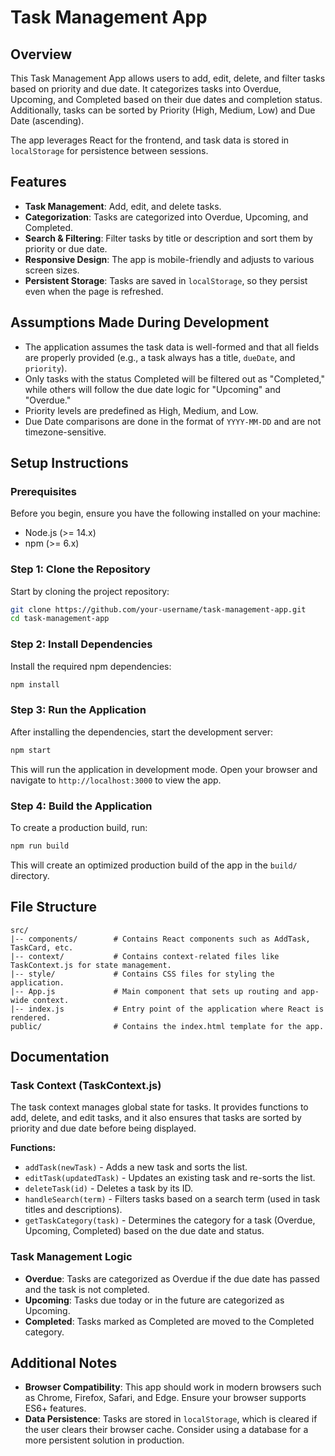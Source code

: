 # Task Management App

## Overview

This Task Management App allows users to add, edit, delete, and filter tasks based on priority and due date. It categorizes tasks into Overdue, Upcoming, and Completed based on their due dates and completion status. Additionally, tasks can be sorted by Priority (High, Medium, Low) and Due Date (ascending).

The app leverages React for the frontend, and task data is stored in `localStorage` for persistence between sessions.

## Features

- **Task Management**: Add, edit, and delete tasks.
- **Categorization**: Tasks are categorized into Overdue, Upcoming, and Completed.
- **Search & Filtering**: Filter tasks by title or description and sort them by priority or due date.
- **Responsive Design**: The app is mobile-friendly and adjusts to various screen sizes.
- **Persistent Storage**: Tasks are saved in `localStorage`, so they persist even when the page is refreshed.

## Assumptions Made During Development

- The application assumes the task data is well-formed and that all fields are properly provided (e.g., a task always has a title, `dueDate`, and `priority`).
- Only tasks with the status Completed will be filtered out as "Completed," while others will follow the due date logic for "Upcoming" and "Overdue."
- Priority levels are predefined as High, Medium, and Low.
- Due Date comparisons are done in the format of `YYYY-MM-DD` and are not timezone-sensitive.

## Setup Instructions

### Prerequisites

Before you begin, ensure you have the following installed on your machine:

- Node.js (>= 14.x)
- npm (>= 6.x)

### Step 1: Clone the Repository

Start by cloning the project repository:

```bash
git clone https://github.com/your-username/task-management-app.git
cd task-management-app
```

### Step 2: Install Dependencies

Install the required npm dependencies:

```bash
npm install
```

### Step 3: Run the Application

After installing the dependencies, start the development server:

```bash
npm start
```

This will run the application in development mode. Open your browser and navigate to `http://localhost:3000` to view the app.

### Step 4: Build the Application

To create a production build, run:

```bash
npm run build
```

This will create an optimized production build of the app in the `build/` directory.

## File Structure

```
src/
|-- components/        # Contains React components such as AddTask, TaskCard, etc.
|-- context/           # Contains context-related files like TaskContext.js for state management.
|-- style/             # Contains CSS files for styling the application.
|-- App.js             # Main component that sets up routing and app-wide context.
|-- index.js           # Entry point of the application where React is rendered.
public/                # Contains the index.html template for the app.
```

## Documentation

### Task Context (TaskContext.js)

The task context manages global state for tasks. It provides functions to add, delete, and edit tasks, and it also ensures that tasks are sorted by priority and due date before being displayed.

**Functions:**

- `addTask(newTask)` - Adds a new task and sorts the list.
- `editTask(updatedTask)` - Updates an existing task and re-sorts the list.
- `deleteTask(id)` - Deletes a task by its ID.
- `handleSearch(term)` - Filters tasks based on a search term (used in task titles and descriptions).
- `getTaskCategory(task)` - Determines the category for a task (Overdue, Upcoming, Completed) based on the due date and status.

### Task Management Logic

- **Overdue**: Tasks are categorized as Overdue if the due date has passed and the task is not completed.
- **Upcoming**: Tasks due today or in the future are categorized as Upcoming.
- **Completed**: Tasks marked as Completed are moved to the Completed category.

## Additional Notes

- **Browser Compatibility**: This app should work in modern browsers such as Chrome, Firefox, Safari, and Edge. Ensure your browser supports ES6+ features.
- **Data Persistence**: Tasks are stored in `localStorage`, which is cleared if the user clears their browser cache. Consider using a database for a more persistent solution in production.
